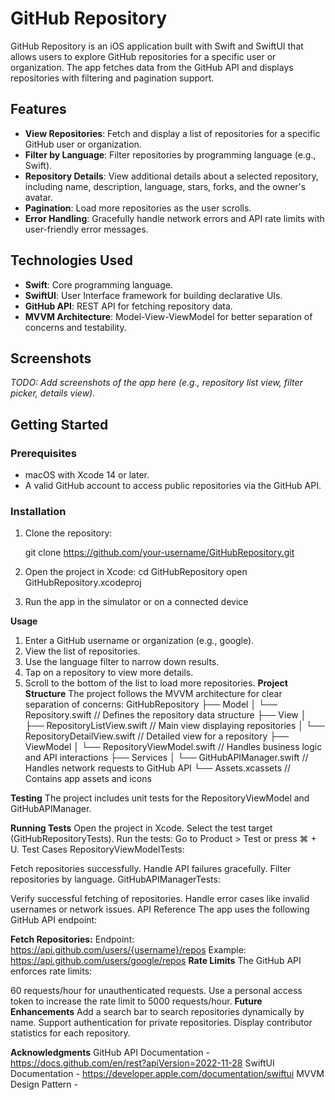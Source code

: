 # GitHub Repository

GitHub Repository is an iOS application built with Swift and SwiftUI that allows users to explore GitHub repositories for a specific user or organization. The app fetches data from the GitHub API and displays repositories with filtering and pagination support.

## Features

- **View Repositories**: Fetch and display a list of repositories for a specific GitHub user or organization.
- **Filter by Language**: Filter repositories by programming language (e.g., Swift).
- **Repository Details**: View additional details about a selected repository, including name, description, language, stars, forks, and the owner's avatar.
- **Pagination**: Load more repositories as the user scrolls.
- **Error Handling**: Gracefully handle network errors and API rate limits with user-friendly error messages.

## Technologies Used

- **Swift**: Core programming language.
- **SwiftUI**: User Interface framework for building declarative UIs.
- **GitHub API**: REST API for fetching repository data.
- **MVVM Architecture**: Model-View-ViewModel for better separation of concerns and testability.

## Screenshots

_TODO: Add screenshots of the app here (e.g., repository list view, filter picker, details view)._

## Getting Started

### Prerequisites

- macOS with Xcode 14 or later.
- A valid GitHub account to access public repositories via the GitHub API.

### Installation

1. Clone the repository:
  
   git clone https://github.com/your-username/GitHubRepository.git

2. Open the project in Xcode:
  cd GitHubRepository
  open GitHubRepository.xcodeproj
3. Run the app in the simulator or on a connected device

**Usage**
1. Enter a GitHub username or organization (e.g., google).
2. View the list of repositories.
3. Use the language filter to narrow down results.
4. Tap on a repository to view more details.
5. Scroll to the bottom of the list to load more repositories.
**Project Structure**
The project follows the MVVM architecture for clear separation of concerns:
GitHubRepository
├── Model
│   └── Repository.swift          // Defines the repository data structure
├── View
│   ├── RepositoryListView.swift  // Main view displaying repositories
│   └── RepositoryDetailView.swift // Detailed view for a repository
├── ViewModel
│   └── RepositoryViewModel.swift // Handles business logic and API interactions
├── Services
│   └── GitHubAPIManager.swift    // Handles network requests to GitHub API
└── Assets.xcassets                // Contains app assets and icons

**Testing**
The project includes unit tests for the RepositoryViewModel and GitHubAPIManager.

**Running Tests**
Open the project in Xcode.
Select the test target (GitHubRepositoryTests).
Run the tests:
Go to Product > Test or press ⌘ + U.
Test Cases
RepositoryViewModelTests:

Fetch repositories successfully.
Handle API failures gracefully.
Filter repositories by language.
GitHubAPIManagerTests:

Verify successful fetching of repositories.
Handle error cases like invalid usernames or network issues.
API Reference
The app uses the following GitHub API endpoint:

**Fetch Repositories:**
Endpoint: https://api.github.com/users/{username}/repos
Example: https://api.github.com/users/google/repos
**Rate Limits**
The GitHub API enforces rate limits:

60 requests/hour for unauthenticated requests.
Use a personal access token to increase the rate limit to 5000 requests/hour.
**Future Enhancements**
Add a search bar to search repositories dynamically by name.
Support authentication for private repositories.
Display contributor statistics for each repository.


**Acknowledgments**
GitHub API Documentation - https://docs.github.com/en/rest?apiVersion=2022-11-28
SwiftUI Documentation - https://developer.apple.com/documentation/swiftui
MVVM Design Pattern - 




